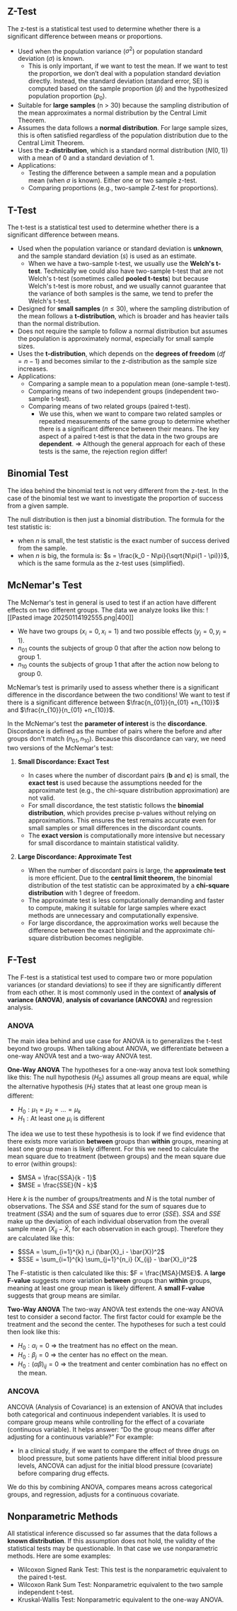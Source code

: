 ## Z-Test
The z-test is a statistical test used to determine whether there is a significant difference between means or proportions.

- Used when the population variance ($\sigma^2$) or population standard deviation ($\sigma$) is known.
	- This is only important, if we want to test the mean. If we want to test the proportion, we don’t deal with a population standard deviation directly. Instead, the standard deviation (standard error, SE) is computed based on the sample proportion ($\hat{p}$) and the hypothesized population proportion ($p_0$).
- Suitable for **large samples** (n > 30) because the sampling distribution of the mean approximates a normal distribution by the Central Limit Theorem.
- Assumes the data follows a **normal distribution**. For large sample sizes, this is often satisfied regardless of the population distribution due to the Central Limit Theorem.
- Uses the **z-distribution**, which is a standard normal distribution ($N(0, 1)$) with a mean of 0 and a standard deviation of 1.
- Applications:
	- Testing the difference between a sample mean and a population mean (when $\sigma$ is known). Either one or two sample z-test.
	- Comparing proportions (e.g., two-sample Z-test for proportions).
## T-Test
The t-test is a statistical test used to determine whether there is a significant difference between means.

- Used when the population variance or standard deviation is **unknown**, and the sample standard deviation ($s$) is used as an estimate.
	- When we have a two-sample t-test, we usually use the **Welch's t-test**. Technically we could also have two-sample t-test that are not Welch's t-test (sometimes called **pooled t-tests**) but because Welch's t-test is more robust, and we usually cannot guarantee that the variance of both samples is the same, we tend to prefer the Welch's t-test.
- Designed for **small samples** ($n \leq 30$), where the sampling distribution of the mean follows a **t-distribution**, which is broader and has heavier tails than the normal distribution.
- Does not require the sample to follow a normal distribution but assumes the population is approximately normal, especially for small sample sizes.
- Uses the **t-distribution**, which depends on the **degrees of freedom** ($df = n - 1$) and becomes similar to the z-distribution as the sample size increases.
- Applications:
	- Comparing a sample mean to a population mean (one-sample t-test).
	- Comparing means of two independent groups (independent two-sample t-test).
	- Comparing means of two related groups (paired t-test).
		- We use this, when we want to compare two related samples or repeated measurements of the same group to determine whether there is a significant difference between their means. The key aspect of a paired t-test is that the data in the two groups are **dependent**.
	=> Although the general approach for each of these tests is the same, the rejection region differ!
## Binomial Test
The idea behind the binomial test is not very different from the z-test. In the case of the binomial test we want to investigate the proportion of success from a given sample. 

The null distribution is then just a binomial distribution. The formula for the test statistic is:
- when $n$ is small, the test statistic is the exact number of success derived from the sample.
- when $n$ is big, the formula is: $s = \frac{k_0 - N\pi}{\sqrt{N\pi(1 - \pi)}}$, which is the same formula as the z-test uses (simplified).
## McNemar's Test
The McNemar's test in general is used to test if an action have different effects on two different groups. The data we analyze looks like this: ![[Pasted image 20250114192555.png|400]]
- We have two groups ($x_i = 0, x_i = 1$) and two possible effects ($y_j = 0, y_i = 1$). 
- $n_{01}$ counts the subjects of group $0$ that after the action now belong to group $1$. 
- $n_{10}$ counts the subjects of group $1$ that after the action now belong to group $0$. 

McNemar’s test is primarily used to assess whether there is a significant difference in the discordance between the two conditions! We want to test if there is a significant difference between $\frac{n_{01}}{n_{01} +n_{10}}$ and $\frac{n_{10}}{n_{01} +n_{10}}$.

In the McNemar's test the **parameter of interest** is the **discordance**. Discordance is defined as the number of pairs where the before and after groups don't match ($n_{01}, n_{10}$). Because this discordance can vary, we need two versions of the McNemar's test:
1. **Small Discordance: Exact Test**
   - In cases where the number of discordant pairs (**b** and **c**) is small, the **exact test** is used because the assumptions needed for the approximate test (e.g., the chi-square distribution approximation) are not valid. 
   - For small discordance, the test statistic follows the **binomial distribution**, which provides precise p-values without relying on approximations. This ensures the test remains accurate even for small samples or small differences in the discordant counts.
   - The **exact version** is computationally more intensive but necessary for small discordance to maintain statistical validity.

2. **Large Discordance: Approximate Test**
   - When the number of discordant pairs is large, the **approximate test** is more efficient. Due to the **central limit theorem**, the binomial distribution of the test statistic can be approximated by a **chi-square distribution** with 1 degree of freedom.
   - The approximate test is less computationally demanding and faster to compute, making it suitable for large samples where exact methods are unnecessary and computationally expensive.
   - For large discordance, the approximation works well because the difference between the exact binomial and the approximate chi-square distribution becomes negligible.
## F-Test
The F-test is a statistical test used to compare two or more population variances (or standard deviations) to see if they are significantly different from each other. It is most commonly used in the context of **analysis of variance (ANOVA)**, **analysis of covariance (ANCOVA)** and regression analysis.
### ANOVA
The main idea behind and use case for ANOVA is to generalizes the t-test beyond two groups. When talking about ANOVA, we differentiate between a one-way ANOVA test and a two-way ANOVA test. 

**One-Way ANOVA**
The hypotheses for a one-way anova test look something like this: The null hypothesis ($H_0$) assumes all group means are equal, while the alternative hypothesis ($H_1$) states that at least one group mean is different:
- $H_0: \mu_1 = \mu_2 = … = \mu_k$
- $H_1: \text{At least one } \mu_i \text{ is different}$

The idea we use to test these hypothesis is to look if we find evidence that there exists more variation **between** groups than **within** groups, meaning at least one group mean is likely different. For this we need to calculate the mean square due to treatment (between groups) and the mean square due to error (within groups):
-   $MSA = \frac{SSA}{k - 1}$
-   $MSE = \frac{SSE}{N - k}$

Here $k$ is the number of groups/treatments and $N$ is the total number of observations. The $SSA$ and $SSE$ stand for the sum of squares due to treatment ($SSA$) and the sum of squares due to error ($SSE$). $SSA$ and $SSE$ make up the deviation of each individual observation from the overall sample mean ($X_{ij} - \bar{X}$, for each observation in each group). Therefore they are calculated like this: 
-   $SSA = \sum_{i=1}^{k} n_i (\bar{X}_i - \bar{X})^2$
-   $SSE = \sum_{i=1}^{k} \sum_{j=1}^{n_i} (X_{ij} - \bar{X}_i)^2$

The F-statistic is then calculated like this: $F = \frac{MSA}{MSE}$. A **large F-value** suggests more variation **between** groups than **within** groups, meaning at least one group mean is likely different. A **small F-value** suggests that group means are similar.

**Two-Way ANOVA**
The two-way ANOVA test extends the one-way ANOVA test to consider a second factor. The first factor could for example be the treatment and the second the center. The hypotheses for such a test could then look like this: 
-  $H_0: \alpha_i = 0$ => the treatment has no effect on the mean.
-  $H_0: \beta_j = 0$ => the center has no effect on the mean.
- $H_0: (\alpha\beta)_{ij} = 0$ => the treatment and center combination has no effect on the mean.
### ANCOVA
ANCOVA (Analysis of Covariance) is an extension of ANOVA that includes both categorical and continuous independent variables. It is used to compare group means while controlling for the effect of a covariate (continuous variable). It helps answer: “Do the group means differ after adjusting for a continuous variable?”
For example:
- In a clinical study, if we want to compare the effect of three drugs on blood pressure, but some patients have different initial blood pressure levels, ANCOVA can adjust for the initial blood pressure (covariate) before comparing drug effects.

We do this by combining ANOVA, compares means across categorical groups, and regression, adjusts for a continuous covariate.
## Nonparametric Methods
All statistical inference discussed so far assumes that the data follows a **known distribution**. If this assumption does not hold, the validity of the statistical tests may be questionable. In that case we use nonparametric methods. Here are some examples:
- Wilcoxon Signed Rank Test: This test is the nonparametric equivalent to the paired t-test. 
- Wilcoxon Rank Sum Test: Nonparametric equivalent to the two sample independent t-test. 
- Kruskal-Wallis Test: Nonparametric equivalent to the one-way ANOVA. 

